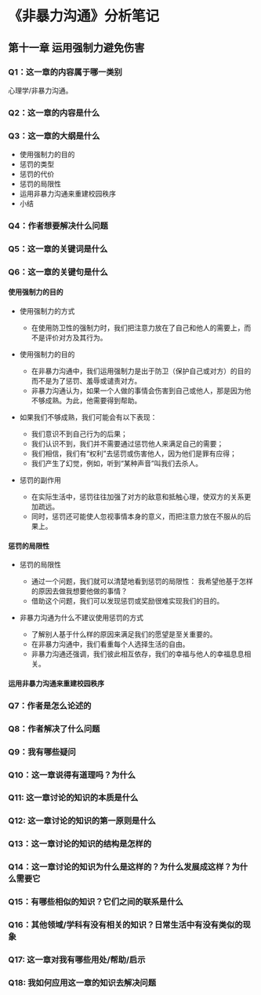 # 《非暴力沟通》分析笔记

## 第十一章 运用强制力避免伤害

### Q1：这一章的内容属于哪一类别

心理学/非暴力沟通。

### Q2：这一章的内容是什么

### Q3：这一章的大纲是什么

- 使用强制力的目的
- 惩罚的类型
- 惩罚的代价
- 惩罚的局限性
- 运用非暴力沟通来重建校园秩序
- 小结

### Q4：作者想要解决什么问题

### Q5：这一章的关键词是什么

### Q6：这一章的关键句是什么

#### 使用强制力的目的

- 使用强制力的方式
  - 在使用防卫性的强制力时，我们把注意力放在了自己和他人的需要上，而不是评价对方及其行为。

- 使用强制力的目的
  - 在非暴力沟通中，我们运用强制力是出于防卫（保护自己或对方）的目的而不是为了惩罚、羞辱或谴责对方。
  - 非暴力沟通认为，如果一个人做的事情会伤害到自己或他人，那是因为他不够成熟。为此，他需要得到帮助。

- 如果我们不够成熟，我们可能会有以下表现：
  - 我们意识不到自己行为的后果；
  - 我们认识不到，我们并不需要通过惩罚他人来满足自己的需要；
  - 我们相信，我们有“权利”去惩罚或伤害他人，因为他们是罪有应得；
  - 我们产生了幻觉，例如，听到“某种声音”叫我们去杀人。

- 惩罚的副作用
  - 在实际生活中，惩罚往往加强了对方的敌意和抵触心理，使双方的关系更加疏远。
  - 同时，惩罚还可能使人忽视事情本身的意义，而把注意力放在不服从的后果上。

#### 惩罚的局限性

- 惩罚的局限性
  - 通过一个问题，我们就可以清楚地看到惩罚的局限性：
    我希望他基于怎样的原因去做我想要他做的事情？
  - 借助这个问题，我们可以发现惩罚或奖励很难实现我们的目的。

- 非暴力沟通为什么不建议使用惩罚的方式
  - 了解别人基于什么样的原因来满足我们的愿望是至关重要的。
  - 在非暴力沟通中，我们看重每个人选择生活的自由。
  - 非暴力沟通还强调，我们彼此相互依存，我们的幸福与他人的幸福息息相关。

#### 运用非暴力沟通来重建校园秩序

### Q7：作者是怎么论述的

### Q8：作者解决了什么问题

### Q9：我有哪些疑问

### Q10：这一章说得有道理吗？为什么

### Q11: 这一章讨论的知识的本质是什么

### Q12: 这一章讨论的知识的第一原则是什么

### Q13：这一章讨论的知识的结构是怎样的

### Q14：这一章讨论的知识为什么是这样的？为什么发展成这样？为什么需要它

### Q15：有哪些相似的知识？它们之间的联系是什么

### Q16：其他领域/学科有没有相关的知识？日常生活中有没有类似的现象

### Q17: 这一章对我有哪些用处/帮助/启示

### Q18: 我如何应用这一章的知识去解决问题
